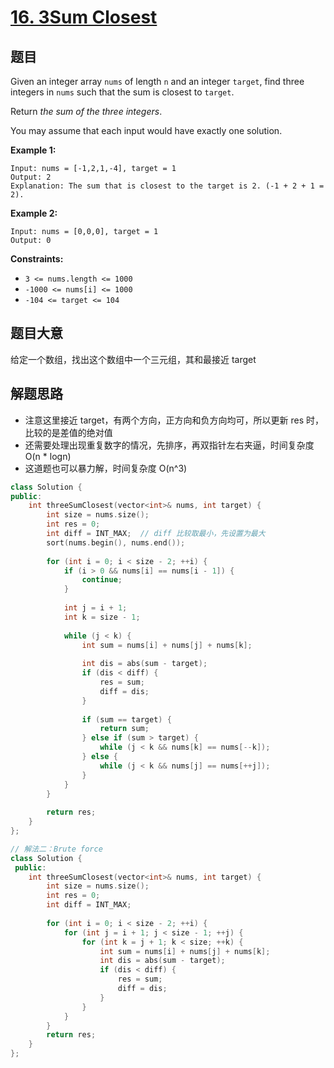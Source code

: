 # [16. 3Sum Closest](https://leetcode.com/problems/3sum-closest/)

## 题目

Given an integer array `nums` of length `n` and an integer `target`, find three integers in `nums` such that the sum is closest to `target`.

Return *the sum of the three integers*.

You may assume that each input would have exactly one solution.

 

**Example 1:**

```
Input: nums = [-1,2,1,-4], target = 1
Output: 2
Explanation: The sum that is closest to the target is 2. (-1 + 2 + 1 = 2).
```

**Example 2:**

```
Input: nums = [0,0,0], target = 1
Output: 0
```

 

**Constraints:**

- `3 <= nums.length <= 1000`
- `-1000 <= nums[i] <= 1000`
- `-104 <= target <= 104`

## 题目大意

给定一个数组，找出这个数组中一个三元组，其和最接近 target

## 解题思路

* 注意这里接近 target，有两个方向，正方向和负方向均可，所以更新 res 时，比较的是差值的绝对值
* 还需要处理出现重复数字的情况，先排序，再双指针左右夹逼，时间复杂度 O(n * logn)
* 这道题也可以暴力解，时间复杂度 O(n^3)

````c++
class Solution {
public:
    int threeSumClosest(vector<int>& nums, int target) {
        int size = nums.size();
        int res = 0;
        int diff = INT_MAX;  // diff 比较取最小，先设置为最大
        sort(nums.begin(), nums.end());
        
        for (int i = 0; i < size - 2; ++i) {
            if (i > 0 && nums[i] == nums[i - 1]) {
                continue;
            }
            
            int j = i + 1;
            int k = size - 1;
            
            while (j < k) {
                int sum = nums[i] + nums[j] + nums[k];
                
                int dis = abs(sum - target);
                if (dis < diff) {
                    res = sum;
                    diff = dis;
                }
                
                if (sum == target) {
                    return sum;
                } else if (sum > target) {
                    while (j < k && nums[k] == nums[--k]);
                } else {
                    while (j < k && nums[j] == nums[++j]);
                }
            }
        }
        
        return res;
    }   
};

// 解法二：Brute force
class Solution {
 public:
    int threeSumClosest(vector<int>& nums, int target) {
        int size = nums.size();
        int res = 0;
        int diff = INT_MAX;
        
        for (int i = 0; i < size - 2; ++i) {
            for (int j = i + 1; j < size - 1; ++j) {
                for (int k = j + 1; k < size; ++k) {
                    int sum = nums[i] + nums[j] + nums[k];
                    int dis = abs(sum - target);
                    if (dis < diff) {
                        res = sum;
                        diff = dis;
                    }
                }
            }
        }
        return res;
    }
};
````

